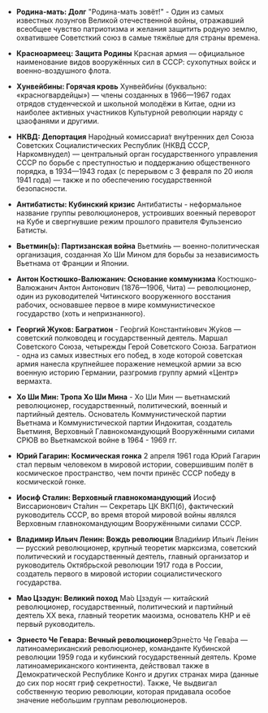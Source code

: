 - **Родина-мать: Долг** "Родина-мать зовёт!" - Один из самых известных лозунгов Великой отечественной войны, отражавший всеобщее чувство патриотизма и желания защитить родную землю, охватившее Советсткий союз в самые тяжёлые для страны времена.
- **Красноармеец: Защита Родины** Красная армия — официальное наименование видов вооружённых сил в СССР: сухопутных войск и военно-воздушного флота.

- **Хунвейбины: Горячая кровь** Хунвейби́ны (буквально: «красногвардейцы») — члены созданных в 1966—1967 годах отрядов студенческой и школьной молодёжи в Китае, одни из наиболее активных участников Культурной революции наряду с цзаофанями и другими.
- **НКВД: Депортация** Наро́дный комиссариа́т вну́тренних дел Союза Советских Социалистических Республик (НКВД СССР, Наркомвнудел) — центральный орган государственного управления СССР по борьбе с преступностью и поддержанию общественного порядка, в 1934—1943 годах (с перерывом с 3 февраля по 20 июля 1941 года) — также и по обеспечению государственной безопасности.

- **Антибатисты: Кубинский кризис** Антибатисты - неформальное название группы революционеров, устроивших военный переворот на Кубе и свергнувшие режим прошлого правителя Фульзенсио Батисты.
- **Вьетмин(ь): Партизанская война** Вьетми́нь — военно-политическая организация, созданная Хо Ши Мином для борьбы за независимость Вьетнама от Франции и Японии.

- **Антон Костюшко-Валюжанич: Основание коммунизма** Костюшко-Валюжанич Антон Антонович (1876—1906, Чита)  — революционер, один из руководителей Читинского вооруженного восстания рабочих, основавшее первое в мире коммунистическое государство (хоть и непризнанного).
- **Георгий Жуков: Багратион** - Гео́ргий Константи́нович Жу́ков — советский полководец и государственный деятель. Маршал Советского Союза, четырежды Герой Советского Союза. Багратион - одна из самых известных его побед, в ходе которой советская армия нанесла крупнейшее поражение немецкой армии за всю военную историю Германии, разгромив группу армий «Центр» вермахта. 
- **Хо Ши Мин: Тропа Хо Ши Мина** - Хо Ши Мин — вьетнамский революционер, государственный, политический, военный и партийный деятель. Основатель Коммунистической партии Вьетнама и Коммунистической партии Индокитая, создатель Вьетминя, Верховный Главнокомандующий Вооружёнными силами СРЮВ во Вьетнамской войне в 1964 - 1969 гг.
- **Юрий Гагарин: Космическая гонка** 2 апреля 1961 года Юрий Гагарин стал первым человеком в мировой истории, совершившим полёт в космическое пространство, чем почти принёс СССР победу в космической гонке.

- **Иосиф Сталин: Верховный главнокомандующий** Иосиф Виссарионович Ста́лин — Секретарь ЦК ВКП(б), фактический руководитель СССР, во время второй мировой войны являлся Верховным главнокомандующим Вооружёнными силами СССР. 
- **Владимир Ильич Ленин: Вождь революции** Влади́мир Ильи́ч Ле́нин — русский революционер, крупный теоретик марксизма, советский политический и государственный деятель, главный организатор и руководитель Октябрьской революции 1917 года в России, создатель первого в мировой истории социалистического государства.
- **Мао Цзэдун: Великий поход** Ма́о Цзэду́н — китайский революционер, государственный, политический и партийный деятель XX века, главный теоретик маоизма, основатель КНР и её первый руководитель. 
- **Эрнесто Че Гевара: Вечный революционер**Эрне́сто Че Гева́ра  — латиноамериканский революционер, команданте Кубинской революции 1959 года и кубинский государственный деятель. Кроме латиноамериканского континента, действовал также в Демократической Республике Конго и других странах мира (данные до сих пор носят гриф секретности). Также, Че выдвигал собственную теорию революции, которая придавала особое значение небольшим группам революционеров.



